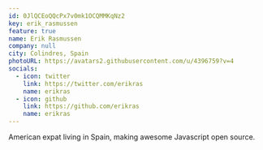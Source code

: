 ```yaml
---
id: 0JlQCEoQQcPx7v0mk1OCQMMKqNz2
key: erik_rasmussen
feature: true
name: Erik Rasmussen
company: null
city: Colindres, Spain
photoURL: https://avatars2.githubusercontent.com/u/4396759?v=4
socials:
  - icon: twitter
    link: https://twitter.com/erikras
    name: erikras
  - icon: github
    link: https://github.com/erikras
    name: erikras
---
```

American expat living in Spain, making awesome Javascript open source.
